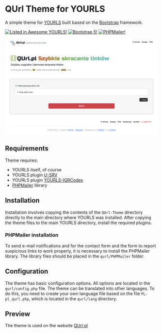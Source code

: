 # QUrl Theme for YOURLS
A simple theme for [YOURLS](https://yourls.org) built based on the [Bootstrap](https://getbootstrap.com) framework.

[![Listed in Awesome YOURLS!](https://img.shields.io/badge/Awesome-YOURLS-C5A3BE)](https://github.com/YOURLS/awesome-yourls/) [![Bootstrap 5!](https://img.shields.io/badge/Bootstrap-5-8A2BE2)](https://github.com/twbs) [![PHPMailer!](https://img.shields.io/badge/PHP-Mailer-blue)](https://github.com/PHPMailer/PHPMailer)

![QUrl Preview](QUrl_theme_preview.png)

## Requirements
Theme requires:
* YOURLS itself, of course
* YOURLS plugin [U-SRV](https://github.com/joshp23/YOURLS-U-SRV)
* YOURLS plugin [YOURLS-IQRCodes](https://github.com/joshp23/YOURLS-IQRCodes)
* [PHPMailer](https://github.com/PHPMailer/PHPMailer) library

## Installation
Installation involves copying the contents of the `QUrl-Theme` directory directly to the main directory where YOURLS was installed. After copying the theme files to the main YOURLS directory, install the required plugins.

### PHPMailer installation
To send e-mail notifications and for the contact form and the form to report suspicious links to work properly, it is necessary to install the PHPMailer library. The library files should be placed in the `qurl/PHPMailer` folder. 

## Configuration
The theme has basic configuration options. All options are located in the `qurl/config.php` file.
The theme can be translated into other languages. To do this, you need to create your own language file based on the file `PL-pl_qurl.php`, which is located in the `qurl/lang` directory.

## Preview
The theme is used on the website [QUrl.pl](https://qurl.pl)
